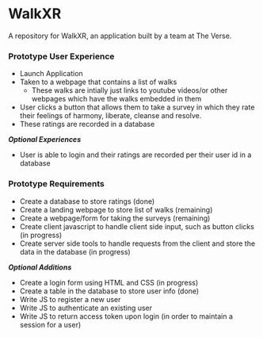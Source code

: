 # WalkXR
A repository for WalkXR, an application built by a team at The Verse. 

### Prototype User Experience ###
- Launch Application 
- Taken to a webpage that contains a list of walks
  - These walks are intially just links to youtube videos/or other webpages which have the walks embedded in them 
- User clicks a button that allows them to take a survey in which they rate their feelings of harmony, liberate, cleanse and resolve. 
- These ratings are recorded in a database 

***Optional Experiences*** 
- User is able to login and their ratings are recorded per their user id in a database


### Prototype Requirements ### 

- Create a database to store ratings (done) 
- Create a landing webpage to store list of walks (remaining) 
- Create a webpage/form for taking the surveys (remaining) 
- Create client javascript to handle client side input, such as button clicks (in progress) 
- Create server side tools to handle requests from the client and store the data in the database (in progress) 

***Optional Additions*** 
- Create a login form using HTML and CSS (in progress) 
- Create a table in the database to store user info (done)
- Write JS to register a new user 
- Write JS to authenticate an existing user 
- Write JS to return access token upon login (in order to maintain a session for a user) 

